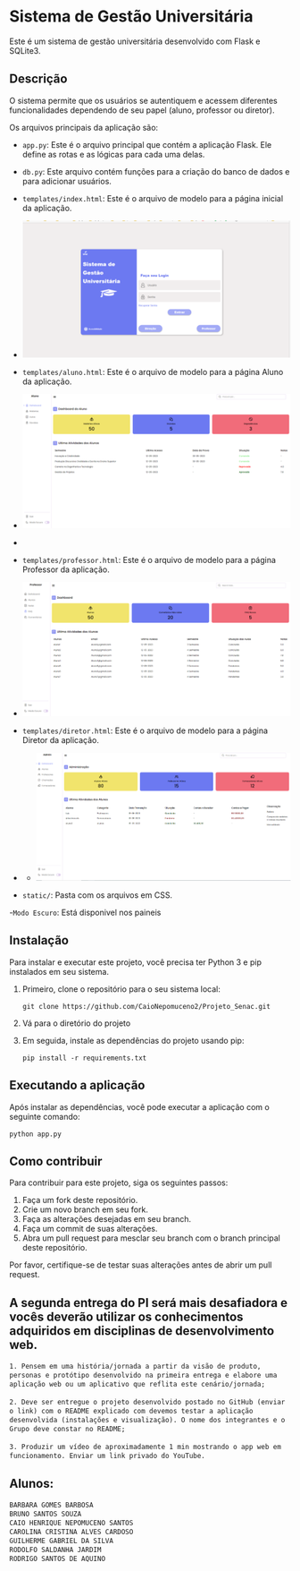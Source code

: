 # Sistema de Gestão Universitária

Este é um sistema de gestão universitária desenvolvido com Flask e SQLite3.

## Descrição

O sistema permite que os usuários se autentiquem e acessem diferentes funcionalidades dependendo de seu papel (aluno, professor ou diretor). 

Os arquivos principais da aplicação são:

- `app.py`: Este é o arquivo principal que contém a aplicação Flask. Ele define as rotas e as lógicas para cada uma delas.

- `db.py`: Este arquivo contém funções para a criação do banco de dados e para adicionar usuários.

- `templates/index.html`: Este é o arquivo de modelo para a página inicial da aplicação.
- ![Logo do Projeto Senac](https://github.com/CaioNepomuceno2/Projeto_Senac/blob/9b79c47fe8c0bcbdd4bc43b922d0b4afff4e952f/static/img/TelaLogin.PNG)

- `templates/aluno.html`: Este é o arquivo de modelo para a página Aluno da aplicação.
- ![Logo do Projeto Senac](https://github.com/CaioNepomuceno2/Projeto_Senac/blob/9b79c47fe8c0bcbdd4bc43b922d0b4afff4e952f/static/img/aluno.PNG)
-
- `templates/professor.html`: Este é o arquivo de modelo para a página Professor da aplicação.
- ![Logo do Projeto Senac](https://github.com/CaioNepomuceno2/Projeto_Senac/blob/9b79c47fe8c0bcbdd4bc43b922d0b4afff4e952f/static/img/dashprof.PNG)

- `templates/diretor.html`: Este é o arquivo de modelo para a página Diretor da aplicação.
- - ![Logo do Projeto Senac](https://github.com/CaioNepomuceno2/Projeto_Senac/blob/9b79c47fe8c0bcbdd4bc43b922d0b4afff4e952f/static/img/diretor.PNG)

- `static/`: Pasta com os arquivos em CSS.

-`Modo Escuro`: Está disponivel nos paineis  


## Instalação

Para instalar e executar este projeto, você precisa ter Python 3 e pip instalados em seu sistema.

1. Primeiro, clone o repositório para o seu sistema local:

   ```
   git clone https://github.com/CaioNepomuceno2/Projeto_Senac.git
   ```

2. Vá para o diretório do projeto

3. Em seguida, instale as dependências do projeto usando pip:

   ```
   pip install -r requirements.txt
   ```

## Executando a aplicação

Após instalar as dependências, você pode executar a aplicação com o seguinte comando:

```
python app.py
```

## Como contribuir

Para contribuir para este projeto, siga os seguintes passos:

1. Faça um fork deste repositório.
2. Crie um novo branch em seu fork.
3. Faça as alterações desejadas em seu branch.
4. Faça um commit de suas alterações.
5. Abra um pull request para mesclar seu branch com o branch principal deste repositório.

Por favor, certifique-se de testar suas alterações antes de abrir um pull request.

## A segunda entrega do PI será mais desafiadora e vocês deverão utilizar os conhecimentos adquiridos em disciplinas de desenvolvimento web.

    1. Pensem em uma história/jornada a partir da visão de produto, personas e protótipo desenvolvido na primeira entrega e elabore uma aplicação web ou um aplicativo que reflita este cenário/jornada;

    2. Deve ser entregue o projeto desenvolvido postado no GitHub (enviar o link) com o README explicado com devemos testar a aplicação desenvolvida (instalações e visualização). O nome dos integrantes e o Grupo deve constar no README;

    3. Produzir um vídeo de aproximadamente 1 min mostrando o app web em funcionamento. Enviar um link privado do YouTube.

## Alunos: 

    BARBARA GOMES BARBOSA
    BRUNO SANTOS SOUZA
    CAIO HENRIQUE NEPOMUCENO SANTOS
    CAROLINA CRISTINA ALVES CARDOSO
    GUILHERME GABRIEL DA SILVA
    RODOLFO SALDANHA JARDIM
    RODRIGO SANTOS DE AQUINO
